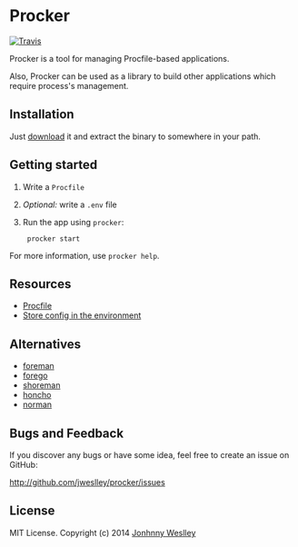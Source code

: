 # Procker

[![Travis](https://api.travis-ci.org/jweslley/procker.png)](http://travis-ci.org/jweslley/procker)

Procker is a tool for managing Procfile-based applications.

Also, Procker can be used as a library to build other applications which require process's management.


## Installation

Just [download](http://beta.gobuild.io/github.com/jweslley/procker) it and extract the binary to somewhere in your path.


## Getting started

1. Write a `Procfile`
2. *Optional:* write a `.env` file
3. Run the app using `procker`:

        procker start

For more information, use `procker help`.


## Resources

* [Procfile](https://devcenter.heroku.com/articles/procfile)
* [Store config in the environment](http://www.12factor.net/config)


## Alternatives

* [foreman](https://github.com/ddollar/foreman)
* [forego](https://github.com/ddollar/forego)
* [shoreman](https://github.com/hecticjeff/shoreman)
* [honcho](https://github.com/nickstenning/honcho)
* [norman](https://github.com/josh/norman)


## Bugs and Feedback

If you discover any bugs or have some idea, feel free to create an issue on GitHub:

http://github.com/jweslley/procker/issues


## License

MIT License. Copyright (c) 2014 [Jonhnny Weslley](<http://www.jonhnnyweslley.net>)
